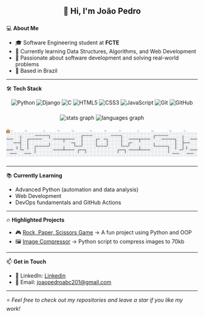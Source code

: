 <h2 align="center">👋 Hi, I'm João Pedro</h2>

###

💻 **About Me**  
- 🎓 Software Engineering student at **FCTE**  
- 🌱 Currently learning Data Structures, Algorithms, and Web Development
- 🔭 Passionate about software development and solving real-world problems  
- 📍 Based in Brazil  

---

🛠️ **Tech Stack**  
<div align="center">
  <img src="https://skillicons.dev/icons?i=python" height="45" alt="Python" />
  <img src="https://skillicons.dev/icons?i=django" height="45" alt="Django" />
  <img src="https://skillicons.dev/icons?i=c" height="45" alt="C" />
  <img src="https://skillicons.dev/icons?i=html" height="45" alt="HTML5" />
  <img src="https://skillicons.dev/icons?i=css" height="45" alt="CSS3" />
  <img src="https://skillicons.dev/icons?i=javascript" height="45" alt="JavaScript" />
  <img src="https://skillicons.dev/icons?i=git" height="45" alt="Git" />
  <img src="https://skillicons.dev/icons?i=github" height="45" alt="GitHub" />
</div>

<div align="center">
</div>

###

<div align="center">
  <img src="https://github-readme-stats.vercel.app/api?username=joaoPedro-201&hide_title=false&hide_rank=false&show_icons=true&include_all_commits=true&count_private=true&disable_animations=false&theme=dark&locale=en&hide_border=false&order=1" height="140" alt="stats graph"  />
  <img src="https://github-readme-stats.vercel.app/api/top-langs?username=joaoPedro-201&locale=en&hide_title=false&layout=compact&card_width=320&langs_count=5&theme=dark&hide_border=false&order=2" height="140" alt="languages graph"  />
</div>

###

<picture>
  <source media="(prefers-color-scheme: dark)" srcset="https://raw.githubusercontent.com/joaoPedro-201/joaoPedro-201/output/pacman-contribution-graph-dark.svg">
  <source media="(prefers-color-scheme: light)" srcset="https://raw.githubusercontent.com/joaoPedro-201/joaoPedro-201/output/pacman-contribution-graph.svg">
  <img alt="pacman contribution graph" src="https://raw.githubusercontent.com/joaoPedro-201/joaoPedro-201/output/pacman-contribution-graph.svg">
</picture>

---

📚 **Currently Learning**  
- Advanced Python (automation and data analysis)  
- Web Development  
- DevOps fundamentals and GitHub Actions  

---

🔥 **Highlighted Projects**  
- 🎮 [Rock, Paper, Scissors Game](https://github.com/joaoPedro-201/Projeto_OO) → A fun project using Python and OOP  
- 🖼️ [Image Compressor](https://github.com/joaoPedro-201/compress-image-to-70kb) → Python script to compress images to 70kb  

---

📫 **Get in Touch**  
- 💼 LinkedIn: [Linkedin](www.linkedin.com/in/joão-pedro-7a76b426a)  
- 📧 Email: joaopedroabc201@gmail.com 

---

⭐ *Feel free to check out my repositories and leave a star if you like my work!*  


###



###
